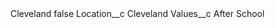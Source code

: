 <?xml version="1.0" encoding="UTF-8"?>
<CustomMetadata xmlns="http://soap.sforce.com/2006/04/metadata" xmlns:xsi="http://www.w3.org/2001/XMLSchema-instance" xmlns:xsd="http://www.w3.org/2001/XMLSchema">
    <label>Cleveland</label>
    <protected>false</protected>
    <values>
        <field>Location__c</field>
        <value xsi:type="xsd:string">Cleveland</value>
    </values>
    <values>
        <field>Values__c</field>
        <value xsi:type="xsd:string">After School</value>
    </values>
</CustomMetadata>
